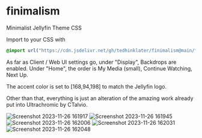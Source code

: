 # finimalism
Minimalist Jellyfin Theme CSS

Import to your CSS with

```css
@import url("https://cdn.jsdelivr.net/gh/tedhinklater/finimalism@main/finimalism2-0.css");

```
As far as Client / Web UI settings go, under "Display", Backdrops are enabled. Under "Home", the order is My Media (small), Continue Watching, Next Up.

The accent color is set to [168,94,198] to match the Jellyfin logo.

Other than that, everything is just an alteration of the amazing work already put into Ultrachromic by CTalvio.

![Screenshot 2023-11-26 161917](https://github.com/tedhinklater/finimalism/assets/66086488/4e0397c0-55ea-44fc-b623-8367de78dd80)
![Screenshot 2023-11-26 161945](https://github.com/tedhinklater/finimalism/assets/66086488/554ab0e0-a044-43d2-a74f-a5e389b7d401)
![Screenshot 2023-11-26 162006](https://github.com/tedhinklater/finimalism/assets/66086488/c6f59088-4af1-48c6-8771-be360f6b9e51)
![Screenshot 2023-11-26 162031](https://github.com/tedhinklater/finimalism/assets/66086488/a8b58a78-c10e-42c3-82d7-a088f6e29380)
![Screenshot 2023-11-26 162048](https://github.com/tedhinklater/finimalism/assets/66086488/dec1e7dc-343d-4b71-bab8-be33ba484a53)
